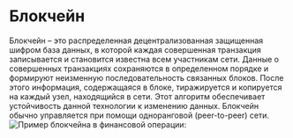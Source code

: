 # Блокчейн
Блокчейн – это распределенная децентрализованная защищенная шифром база данных, в которой каждая совершенная транзакция записывается и становится известна всем участникам сети. Данные о совершенных транзакциях сохраняются в определенном порядке и формируют неизменную последовательность связанных блоков. После этого информация, содержащаяся в блоке, тиражируется и копируется на каждый узел, находящийся в сети. Этот алгоритм обеспечивает устойчивость данной технологии к изменению данных. Блокчейн обычно управляется при помощи одноранговой (peer-to-peer) сети.
![Пример блокчейна в финансовой операции:](/images/blockchain-example.png)
